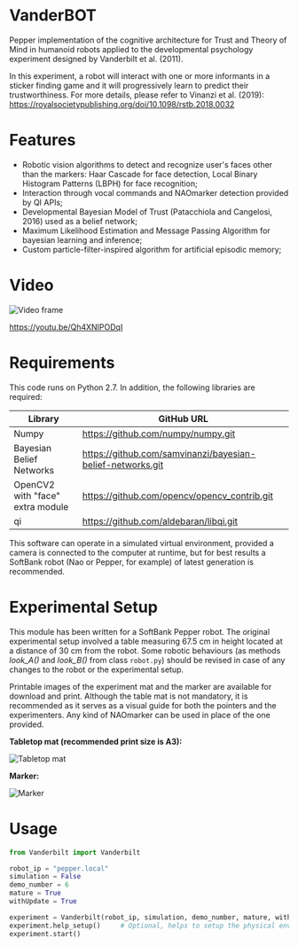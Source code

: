 # VanderBOT
Pepper implementation of the cognitive architecture for Trust and Theory of Mind in humanoid robots applied to the developmental psychology experiment designed by Vanderbilt et al. (2011).

In this experiment, a robot will interact with one or more informants in a sticker finding game and it will progressively learn to predict their trustworthiness. For more details, please refer to Vinanzi et al. (2019): https://royalsocietypublishing.org/doi/10.1098/rstb.2018.0032

# Features

- Robotic vision algorithms to detect and recognize user's faces other than the markers: Haar Cascade for face detection, Local Binary Histogram Patterns (LBPH) for face recognition;
- Interaction through vocal commands and NAOmarker detection provided by QI APIs;
- Developmental Bayesian Model of Trust (Patacchiola and Cangelosi, 2016) used as a belief network;
- Maximum Likelihood Estimation and Message Passing Algorithm for bayesian learning and inference;
- Custom particle-filter-inspired algorithm for artificial episodic memory;

# Video

![Video frame](https://i.ytimg.com/vi/Qh4XNIPODqI/hqdefault.jpg)

https://youtu.be/Qh4XNIPODqI

# Requirements

This code runs on Python 2.7. In addition, the following libraries are required:

| Library | GitHub URL |
| ------ | ------ |
| Numpy | https://github.com/numpy/numpy.git |
| Bayesian Belief Networks | https://github.com/samvinanzi/bayesian-belief-networks.git |
| OpenCV2 with "face" extra module | https://github.com/opencv/opencv_contrib.git |
| qi | https://github.com/aldebaran/libqi.git |

This software can operate in a simulated virtual environment, provided a camera is connected to the computer at runtime, but for best results a SoftBank robot (Nao or Pepper, for example) of latest generation is recommended.

# Experimental Setup

This module has been written for a SoftBank Pepper robot.
The original experimental setup involved a table measuring 67.5 cm in height located at a distance of 30 cm from the robot. Some robotic behaviours (as methods *look_A()* and *look_B()* from class `robot.py`) should be revised in case of any changes to the robot or the experimental setup.

Printable images of the experiment mat and the marker are available for download and print. Although the table mat is not mandatory, it is recommended as it serves as a visual guide for both the pointers and the experimenters.
Any kind of NAOmarker can be used in place of the one provided.

**Tabletop mat (recommended print size is A3):** 

![Tabletop mat](/experimental_setup/Experimental%20setup.jpg)

**Marker:**

![Marker](/experimental_setup/Marker.png)


# Usage

```python
from Vanderbilt import Vanderbilt

robot_ip = "pepper.local"
simulation = False
demo_number = 6
mature = True
withUpdate = True

experiment = Vanderbilt(robot_ip, simulation, demo_number, mature, withUpdate)
experiment.help_setup()     # Optional, helps to setup the physical environment
experiment.start()
```
